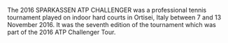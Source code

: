 The 2016 SPARKASSEN ATP CHALLENGER was a professional tennis tournament played on indoor hard courts in Ortisei, Italy between 7 and 13 November 2016. It was the seventh edition of the tournament which was part of the 2016 ATP Challenger Tour.
